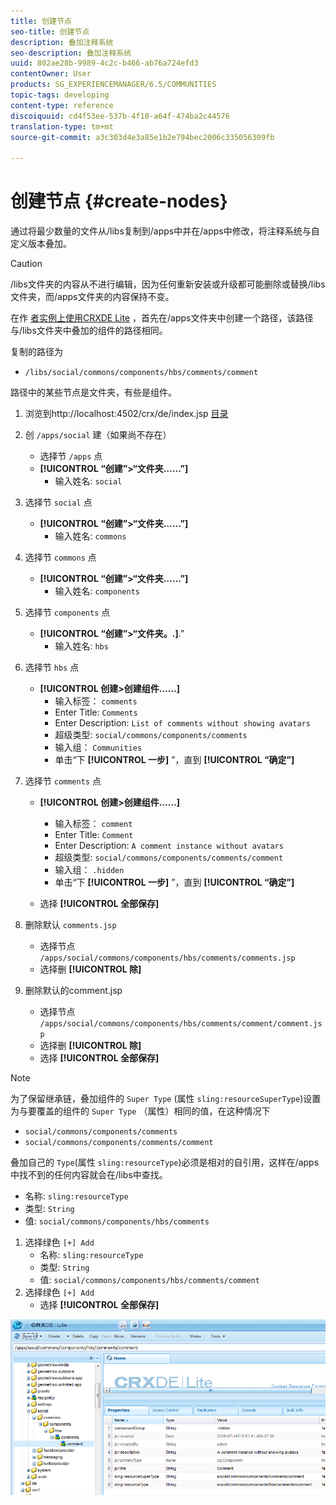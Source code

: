 ```yaml
---
title: 创建节点
seo-title: 创建节点
description: 叠加注释系统
seo-description: 叠加注释系统
uuid: 802ae28b-9989-4c2c-b466-ab76a724efd3
contentOwner: User
products: SG_EXPERIENCEMANAGER/6.5/COMMUNITIES
topic-tags: developing
content-type: reference
discoiquuid: cd4f53ee-537b-4f10-a64f-474ba2c44576
translation-type: tm+mt
source-git-commit: a3c303d4e3a85e1b2e794bec2006c335056309fb

---
```



# 创建节点 {#create-nodes}

通过将最少数量的文件从/libs复制到/apps中并在/apps中修改，将注释系统与自定义版本叠加。

>[!CAUTION]
>
>/libs文件夹的内容从不进行编辑，因为任何重新安装或升级都可能删除或替换/libs文件夹，而/apps文件夹的内容保持不变。

在作 [者实例上使用CRXDE Lite](../../help/sites-developing/developing-with-crxde-lite.md) ，首先在/apps文件夹中创建一个路径，该路径与/libs文件夹中叠加的组件的路径相同。

复制的路径为

* `/libs/social/commons/components/hbs/comments/comment`

路径中的某些节点是文件夹，有些是组件。

1. 浏览到http://localhost:4502/crx/de/index.jsp [目录](http://localhost:4502/crx/de/index.jsp)
1. 创 `/apps/social` 建（如果尚不存在）
   * 选择节 `/apps` 点
   * **[!UICONTROL “创建”>“文件夹……”]**
      * 输入姓名: `social`
1. 选择节 `social` 点
   * **[!UICONTROL “创建”>“文件夹……”]**
      * 输入姓名: `commons`
1. 选择节 `commons` 点
   * **[!UICONTROL “创建”>“文件夹……”]**
      * 输入姓名: `components`
1. 选择节 `components` 点
   * **[!UICONTROL “创建”>“文件夹。.]**.”
      * 输入姓名: `hbs`
1. 选择节 `hbs` 点
   * **[!UICONTROL 创建>创建组件……]**
      * 输入标签： `comments`
      * Enter Title: `Comments`
      * Enter Description: `List of comments without showing avatars`
      * 超级类型: `social/commons/components/comments`
      * 输入组： `Communities`
      * 单击“下 **[!UICONTROL 一步]** ”，直到 **[!UICONTROL “确定”]**
1. 选择节 `comments` 点

   * **[!UICONTROL 创建>创建组件……]**

      * 输入标签： `comment`
      * Enter Title: `Comment`
      * Enter Description: `A comment instance without avatars`
      * 超级类型: `social/commons/components/comments/comment`
      * 输入组： `.hidden`
      * 单击“下 **[!UICONTROL 一步]** ”，直到 **[!UICONTROL “确定”]**
   * 选择 **[!UICONTROL 全部保存]**
1. 删除默认 `comments.jsp`
   * 选择节点 `/apps/social/commons/components/hbs/comments/comments.jsp`
   * 选择删 **[!UICONTROL 除]**
1. 删除默认的comment.jsp
   * 选择节点 `/apps/social/commons/components/hbs/comments/comment/comment.jsp`
   * 选择删 **[!UICONTROL 除]**
   * 选择 **[!UICONTROL 全部保存]**

>[!NOTE]
>
>为了保留继承链，叠加组件的 `Super Type` (属性 `sling:resourceSuperType`)设置为与要覆盖的组件的 `Super Type` （属性）相同的值，在这种情况下
>
>* `social/commons/components/comments`
>* `social/commons/components/comments/comment`
>



叠加自己的 `Type`(属性 `sling:resourceType`)必须是相对的自引用，这样在/apps中找不到的任何内容就会在/libs中查找。
* 名称: `sling:resourceType`
* 类型: `String`
* 值: `social/commons/components/hbs/comments`

1. 选择绿色 `[+] Add`
   * 名称: `sling:resourceType`
   * 类型: `String`
   * 值: `social/commons/components/hbs/comments/comment`
1. 选择绿色 `[+] Add`
   * 选择 **[!UICONTROL 全部保存]**

![chlimage_1-4](assets/chlimage_1-4.png)

